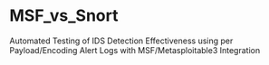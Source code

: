 # MSF_vs_Snort
Automated Testing of IDS Detection Effectiveness using per Payload/Encoding Alert Logs with MSF/Metasploitable3 Integration
